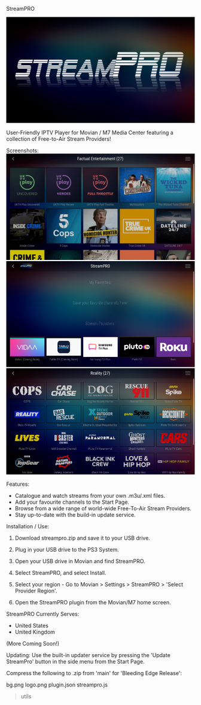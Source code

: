 StreamPRO

![StreamPRO Logo](/logo.png)


User-Friendly IPTV Player for Movian / M7 Media Center featuring a collection of Free-to-Air Stream Providers!

Screenshots:
![StreamPRO Logo](/Screenshots/1.png)
![StreamPRO Logo](/Screenshots/2.png)
![StreamPRO Logo](/Screenshots/3.png)

Features:
* Catalogue and watch streams from your own .m3u/.xml files.
* Add your favourite channels to the Start Page.
* Browse from a wide range of world-wide Free-To-Air Stream Providers.
* Stay up-to-date with the build-in update service.

Installation / Use:
1) Download streampro.zip and save it to your USB drive.

2) Plug in your USB drive to the PS3 System.

3) Open your USB drive in Movian and find StreamPRO.

4) Select StreamPRO, and select Install.

5) Select your region - Go to Movian > Settings > StreamPRO > 'Select Provider Region'.

6) Open the StreamPRO plugin from the Movian/M7 home screen.

StreamPRO Currently Serves:
* United States
* United Kingdom
  
(More Coming Soon!)

Updating:
Use the built-in updater service by pressing the 'Update StreamPro' button in the side menu from the Start Page. 

Compress the following to .zip from 'main' for 'Bleeding Edge Release':

bg.png
logo.png
plugin.json
streampro.js
>utils
